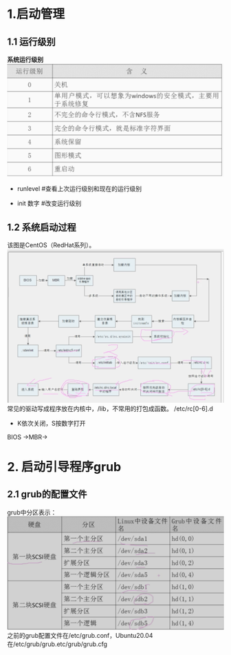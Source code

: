 # 1.启动管理

## 1.1 运行级别

**系统运行级别**
![](https://github.com/Missyesterday/Picture/blob/main/01e92261-49fc-440b-8058-257dcaeb6313.png?raw=true)

-   runlevel #查看上次运行级别和现在的运行级别

-   init 数字 #改变运行级别

## 1.2 系统启动过程

该图是CentOS（RedHat系列）。
![](https://github.com/Missyesterday/Picture/blob/main/bb5c4e47-c44a-4f7f-9caf-3aaf4a4cc3d9.png?raw=true)
常见的驱动写成程序放在内核中，/lib，不常用的打包成函数。
/etc/rc\[0-6].d  
- K依次关闭，S按数字打开

BIOS ->MBR→

# 2. 启动引导程序grub

## 2.1 grub的配置文件

grub中分区表示：
![](https://github.com/Missyesterday/Picture/blob/main/46d36a5d-4156-45e6-a6a8-94b593ccb6ff.png?raw=true)
之前的grub配置文件在/etc/grub.conf，Ubuntu20.04 在/etc/grub/grub.etc/grub/grub.cfg
